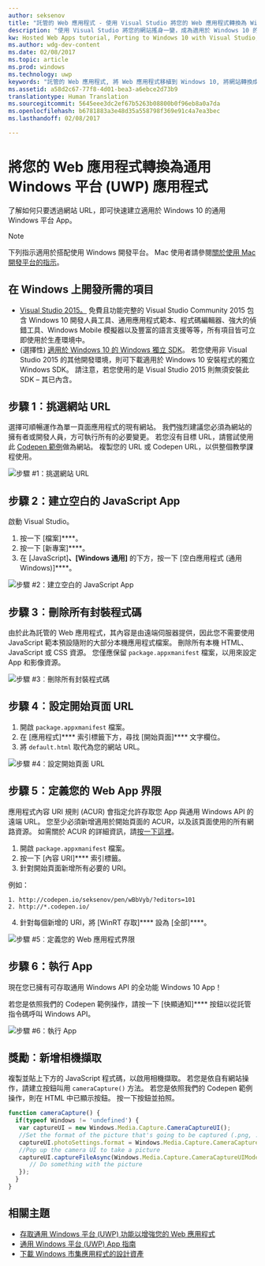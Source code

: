 ```yaml
---
author: seksenov
title: "託管的 Web 應用程式 - 使用 Visual Studio 將您的 Web 應用程式轉換為 Windows 應用程式"
description: "使用 Visual Studio 將您的網站搖身一變，成為適用於 Windows 10 的通用 Windows 平台 (UWP) 應用程式。"
kw: Hosted Web Apps tutorial, Porting to Windows 10 with Visual Studio, How to convert website to Windows, How to add website to Windows Store, Packaging web application for Microsoft Store, Test Windows 10 native features and runtime APIs with CodePen, How to use Windows Cortana Live Tiles Built-in Camera on my Website with remote JavaScript
ms.author: wdg-dev-content
ms.date: 02/08/2017
ms.topic: article
ms.prod: windows
ms.technology: uwp
keywords: "託管的 Web 應用程式, 將 Web 應用程式移植到 Windows 10, 將網站轉換成 Windows, 封裝適用 Windows 市集的 Web 應用程式"
ms.assetid: a58d2c67-77f8-4d01-bea3-a6ebce2d73b9
translationtype: Human Translation
ms.sourcegitcommit: 5645eee3dc2ef67b5263b08800b0f96eb8a0a7da
ms.openlocfilehash: b6781883a3e48d35a558798f369e91c4a7ea3bec
ms.lasthandoff: 02/08/2017

---
```


# <a name="convert-your-web-application-to-a-universal-windows-platform-uwp-app"></a>將您的 Web 應用程式轉換為通用 Windows 平台 (UWP) 應用程式

了解如何只要透過網站 URL，即可快速建立適用於 Windows 10 的通用 Windows 平台 App。 

> [!NOTE]
> 下列指示適用於搭配使用 Windows 開發平台。 Mac 使用者請參閱[關於使用 Mac 開發平台的指示](./hwa-create-mac.md)。

## <a name="what-you-need-to-develop-on-windows"></a>在 Windows 上開發所需的項目

- [Visual Studio 2015。](https://www.visualstudio.com/) 免費且功能完整的 Visual Studio Community 2015 包含 Windows 10 開發人員工具、通用應用程式範本、程式碼編輯器、強大的偵錯工具、Windows Mobile 模擬器以及豐富的語言支援等等，所有項目皆可立即使用於生產環境中。
- (選擇性) [適用於 Windows 10 的 Windows 獨立 SDK](https://dev.windows.com/downloads/windows-10-sdk)。 若您使用非 Visual Studio 2015 的其他開發環境，則可下載適用於 Windows 10 安裝程式的獨立 Windows SDK。 請注意，若您使用的是 Visual Studio 2015 則無須安裝此 SDK – 其已內含。

## <a name="step-1-pick-a-website-url"></a>步驟 1︰挑選網站 URL
選擇可順暢運作為單一頁面應用程式的現有網站。 我們強烈建議您必須為網站的擁有者或開發人員，方可執行所有的必要變更。 若您沒有目標 URL，請嘗試使用此 [Codepen 範例](http://codepen.io/seksenov/pen/wBbVyb/?editors=101)做為網站。 複製您的 URL 或 Codepen URL，以供整個教學課程使用。 

![步驟 #1：挑選網站 URL](images/hwa-to-uwp/windows_step1.png)

## <a name="step-2-create-a-blank-javascript-app"></a>步驟 2：建立空白的 JavaScript App

啟動 Visual Studio。
1. 按一下 \[檔案\]****。
2. 按一下 \[新專案\]****。
3. 在 \[JavaScript\]****、\[Windows 通用\]**** 的下方，按一下 \[空白應用程式 \(通用 Windows\)\]****。

![步驟 #2：建立空白的 JavaScript App](images/hwa-to-uwp/windows_step2.png)

## <a name="step-3-delete-any-packaged-code"></a>步驟 3︰刪除所有封裝程式碼

由於此為託管的 Web 應用程式，其內容是由遠端伺服器提供，因此您不需要使用 JavaScript 範本預設隨附的大部分本機應用程式檔案。 刪除所有本機 HTML、JavaScript 或 CSS 資源。 您僅應保留 `package.appxmanifest` 檔案，以用來設定 App 和影像資源。

![步驟 #3︰刪除所有封裝程式碼](images/hwa-to-uwp/windows_step3.png)

## <a name="step-4-set-the-start-page-url"></a>步驟 4︰設定開始頁面 URL

1. 開啟 `package.appxmanifest` 檔案。
2. 在 \[應用程式\]**** 索引標籤下方，尋找 \[開始頁面\]**** 文字欄位。
3. 將 `default.html` 取代為您的網站 URL。

![步驟 #4︰設定開始頁面 URL](images/hwa-to-uwp/windows_step4.png)

## <a name="step-5-define-the-boundaries-of-your-web-app"></a>步驟 5︰定義您的 Web App 界限

應用程式內容 URI 規則 (ACUR) 會指定允許存取您 App 與通用 Windows API 的遠端 URL。 您至少必須新增適用於開始頁面的 ACUR，以及該頁面使用的所有網路資源。 如需關於 ACUR 的詳細資訊，請[按一下這裡](./hwa-access-features.md)。
1. 開啟 `package.appxmanifest` 檔案。
2. 按一下 \[內容 URI\]**** 索引標籤。
3. 針對開始頁面新增所有必要的 URI。

例如：
```
1. http://codepen.io/seksenov/pen/wBbVyb/?editors=101
2. http://*.codepen.io/
```
4. 針對每個新增的 URI，將 \[WinRT 存取\]**** 設為 \[全部\]****。

![步驟 #5︰定義您的 Web 應用程式界限](images/hwa-to-uwp/windows_step5.png)

## <a name="step-6-run-your-app"></a>步驟 6：執行 App

現在您已擁有可存取通用 Windows API 的全功能 Windows 10 App！

若您是依照我們的 Codepen 範例操作，請按一下 \[快顯通知\]**** 按鈕以從託管指令碼呼叫 Windows API。

![步驟 #6：執行 App](images/hwa-to-uwp/windows_step6.png)

## <a name="bonus-add-camera-capture"></a>獎勵︰新增相機擷取

複製並貼上下方的 JavaScript 程式碼，以啟用相機擷取。 若您是依自有網站操作，請建立按鈕叫用 `cameraCapture()` 方法。 若您是依照我們的 Codepen 範例操作，則在 HTML 中已顯示按鈕。 按一下按鈕並拍照。

```JavaScript
function cameraCapture() {
  if(typeof Windows != 'undefined') {
   var captureUI = new Windows.Media.Capture.CameraCaptureUI();
   //Set the format of the picture that's going to be captured (.png, .jpg, ...)
   captureUI.photoSettings.format = Windows.Media.Capture.CameraCaptureUIPhotoFormat.png;
   //Pop up the camera UI to take a picture
   captureUI.captureFileAsync(Windows.Media.Capture.CameraCaptureUIMode.photo).then(function (capturedItem) {
      // Do something with the picture
   });
  }
}
```

## <a name="related-topics"></a>相關主題

- [存取通用 Windows 平台 (UWP) 功能以增強您的 Web 應用程式](hwa-access-features.md)
- [通用 Windows 平台 (UWP) App 指南](http://go.microsoft.com/fwlink/p/?LinkID=397871)
- [下載 Windows 市集應用程式的設計資產](https://msdn.microsoft.com/library/windows/apps/xaml/bg125377.aspx)

